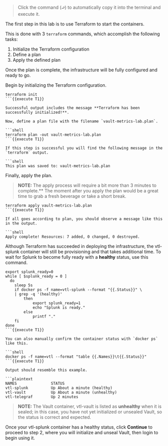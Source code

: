 > Click the command (`⮐`) to automatically copy it into the terminal and execute it.

The first step in this lab is to use Terraform to start the containers.

This is done with 3 `terraform` commands, which accomplish the following tasks:

1. Initialize the Terraform configuration
1. Define a plan
1. Apply the defined plan

Once the plan is complete, the infrastructure will be fully configured and ready to go.

Begin by initializing the Terraform configuration.

```shell
terraform init
```{{execute T1}}

Successful output includes the message **Terraform has been successfully initialized!**.

Now, define a plan file with the filename `vault-metrics-lab.plan`.

```shell
terraform plan -out vault-metrics-lab.plan
```{{execute T1}}

If this step is successful you will find the following message in the `terraform` output.

```shell
This plan was saved to: vault-metrics-lab.plan
```

Finally, apply the plan.

> **NOTE:** The apply process will require a bit more than 3 minutes to complete.** The moment after you apply the plan would be a great time to grab a fresh beverage or take a short break.

```shell
terraform apply vault-metrics-lab.plan
```{{execute T1}}

If all goes according to plan, you should observe a message like this in the output.

```shell
Apply complete! Resources: 7 added, 0 changed, 0 destroyed.
```

Although Terraform has succeeded in deploying the infrastructure, the vtl-splunk container will still be provisioning and that takes additional time. To wait for Splunk to become fully ready with a **healthy** status, use this command.

```shell
export splunk_ready=0
while [ $splunk_ready = 0 ]
  do
    sleep 5s
    if docker ps -f name=vtl-splunk --format "{{.Status}}" \
    | grep -q '(healthy)'
        then
            export splunk_ready=1
            echo "Splunk is ready."
        else
            printf "."
    fi
done
```{{execute T1}}

You can also manually confirm the container status with `docker ps` like this.

```shell
docker ps -f name=vtl --format "table {{.Names}}\t{{.Status}}"
```{{execute T1}}

Output should resemble this example.

```plaintext
NAMES               STATUS
vtl-splunk          Up About a minute (healthy)
vtl-vault           Up About a minute (unhealthy)
vtl-telegraf        Up 2 minutes
```

> **NOTE:** The Vault container, vtl-vault is listed as **unhealthy** when it is sealed; in this case, you have not yet initialized or unsealed Vault, so the status is correct and expected.

Once your vtl-splunk container has a healthy status, click **Continue** to proceed to step 2, where you will initialize and unseal Vault, then login to begin using it.
